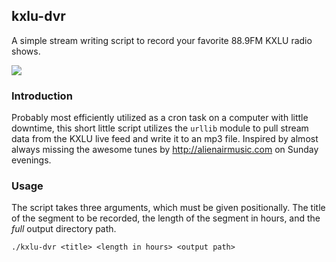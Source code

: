 ## kxlu-dvr
A simple stream writing script to record your favorite 88.9FM KXLU radio shows. 

![](https://indiepulsemusic.files.wordpress.com/2018/03/kxlu-logo-revised.png?w=424&h=160&crop=1)

### Introduction
Probably most efficiently utilized as a cron task on a computer with little downtime, this short little script utilizes the `urllib` module to pull stream data from the KXLU live feed and write it to an mp3 file. Inspired by almost always missing the awesome tunes by http://alienairmusic.com on Sunday evenings. 


### Usage  
The script takes three arguments, which must be given positionally. The title of the segment to be recorded, the length of the segment in hours, and the _full_ output directory path. 

```
./kxlu-dvr <title> <length in hours> <output path>
```

